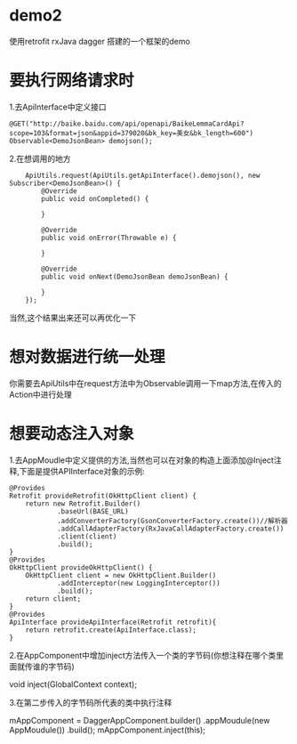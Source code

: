 # demo2
使用retrofit rxJava dagger 搭建的一个框架的demo

# 要执行网络请求时

1.去ApiInterface中定义接口

    @GET("http://baike.baidu.com/api/openapi/BaikeLemmaCardApi?scope=103&format=json&appid=379020&bk_key=美女&bk_length=600")
    Observable<DemoJsonBean> demojson();

2.在想调用的地方

        ApiUtils.request(ApiUtils.getApiInterface().demojson(), new Subscriber<DemoJsonBean>() {
            @Override
            public void onCompleted() {
                
            }

            @Override
            public void onError(Throwable e) {

            }

            @Override
            public void onNext(DemoJsonBean demoJsonBean) {

            }
        });
        
当然,这个结果出来还可以再优化一下

# 想对数据进行统一处理

你需要去ApiUtils中在request方法中为Observable调用一下map方法,在传入的Action中进行处理

# 想要动态注入对象

1.去AppMoudle中定义提供的方法,当然也可以在对象的构造上面添加@Inject注释,下面是提供APIInterface对象的示例:

    @Provides
    Retrofit provideRetrofit(OkHttpClient client) {
        return new Retrofit.Builder()
                .baseUrl(BASE_URL)
                .addConverterFactory(GsonConverterFactory.create())//解析器
                .addCallAdapterFactory(RxJavaCallAdapterFactory.create())
                .client(client)
                .build();
    }
    @Provides
    OkHttpClient provideOkHttpClient() {
        OkHttpClient client = new OkHttpClient.Builder()
                .addInterceptor(new LoggingInterceptor())
                .build();
        return client;
    }
    @Provides
    ApiInterface provideApiInterface(Retrofit retrofit){
        return retrofit.create(ApiInterface.class);
    }

2.在AppComponent中增加inject方法传入一个类的字节码(你想注释在哪个类里面就传谁的字节码)

void inject(GlobalContext context);

3.在第二步传入的字节码所代表的类中执行注释

mAppComponent = DaggerAppComponent.builder()
				.appMoudule(new AppMoudule())
				.build();
		mAppComponent.inject(this);

